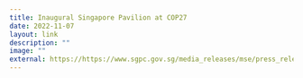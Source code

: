 ```yaml
---
title: Inaugural Singapore Pavilion at COP27
date: 2022-11-07
layout: link
description: ""
image: ""
external: https://https://www.sgpc.gov.sg/media_releases/mse/press_release/P-20221107-1
---
```

